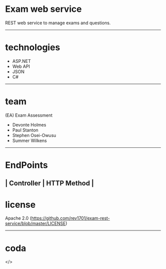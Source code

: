 # Exam web service
REST web service to manage exams and questions.


---
# technologies
- ASP.NET
- Web API
- JSON
- C#


---
# team
(EA) Exam Assessment
- Devonte Holmes
- Paul Stanton
- Stephen Osei-Owusu
- Summer Wilkens

---
# EndPoints
| Controller | HTTP Method |
---
# license
Apache 2.0 (https://github.com/rev1701/exam-rest-service/blob/master/LICENSE)

---
# coda
</>
